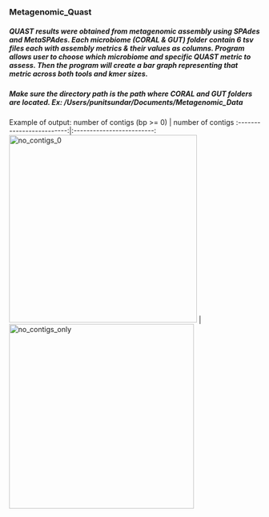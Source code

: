 ### Metagenomic_Quast
##### QUAST results were obtained from metagenomic assembly using SPAdes and MetaSPAdes. Each microbiome (CORAL & GUT) folder contain 6 tsv files each with assembly metrics & their values as columns. Program allows user to choose which microbiome and specific QUAST metric to assess. Then the program will create a bar graph representing that metric across both tools and kmer sizes.
##### Make sure the directory path is the path where CORAL and GUT folders are located. Ex: /Users/punitsundar/Documents/Metagenomic_Data

Example of output:
number of contigs (bp >= 0) |  number of contigs
:-------------------------:|:-------------------------:
<img width="375" alt="no_contigs_0" src="https://user-images.githubusercontent.com/30707159/87715414-29c94480-c762-11ea-8462-b27ad6e1e798.png"> | <img width="369" alt="no_contigs_only" src="https://user-images.githubusercontent.com/30707159/87715432-3188e900-c762-11ea-9ca0-e9e4cac24420.png">
